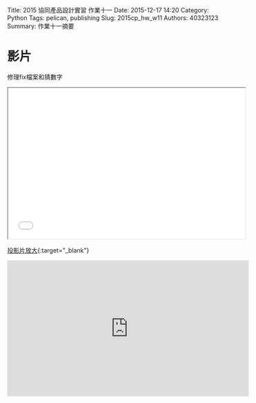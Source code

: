 Title: 2015 協同產品設計實習 作業十一
Date: 2015-12-17 14:20
Category: Python
Tags: pelican, publishing
Slug: 2015cp_hw_w11
Authors: 40323123
Summary: 作業十一摘要


影片
============

修理fix檔案和猜數字

<iframe src="40323123_cp_w11.html" width="550" height="350"></iframe>

[投影片放大](40323123_cp_w11.html){:target="_blank"}


<iframe width="560" height="315" src="https://www.youtube.com/embed/qIBHPLdwU1s" frameborder="0" allowfullscreen></iframe>

